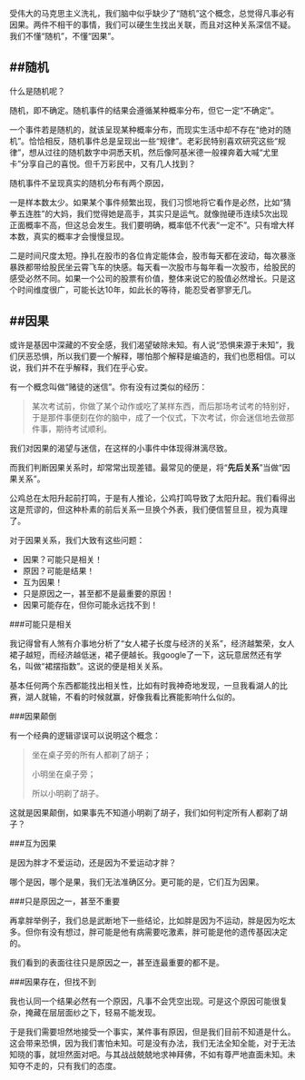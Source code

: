 受伟大的马克思主义洗礼，我们脑中似乎缺少了“随机”这个概念，总觉得凡事必有因果。两件不相干的事情，我们可以硬生生找出关联，而且对这种关系深信不疑。我们不懂“随机”，不懂“因果”。

##随机
---

什么是随机呢？

随机，即不确定。随机事件的结果会遵循某种概率分布，但它一定“不确定”。

一个事件若是随机的，就该呈现某种概率分布，而现实生活中却不存在“绝对的随机”。恰恰相反，随机事件总是呈现出一些“规律”。老彩民特别喜欢研究这些“规律”，想从过往的随机数字中洞悉天机，然后像阿基米德一般裸奔着大喊“尤里卡”分享自己的喜悦。但千万彩民中，又有几人找到？

随机事件不呈现真实的随机分布有两个原因，

一是样本数太少。如果某个事件频繁出现，我们习惯地将它看作是必然，比如“猜拳五连胜”的大妈，我们觉得她是高手，其实只是运气。就像抛硬币连续5次出现正面概率不高，但这总会发生。我们要明确，概率低不代表“一定不”。只有增大样本数，真实的概率才会慢慢显现。

二是时间尺度太短。挣扎在股市的各位肯定能体会，股市每天都在波动，每次暴涨暴跌都带给股民坐云霄飞车的快感。每天看一次股市与每年看一次股市，给股民的感受必然不同。如果一个公司的股票有价值，整体来说它的股值必然增长。只是这个时间维度很广，可能长达10年，如此长的等待，能忍受者寥寥无几。

##因果
---

或许是基因中深藏的不安全感，我们渴望破除未知。有人说“恐惧来源于未知”，我们厌恶恐惧，所以我们要一个解释，哪怕那个解释是编造的，我们也愿相信。可以说，我们并不在乎解释，我们在乎心安。

有一个概念叫做“赌徒的迷信”。你有没有过类似的经历：

> 某次考试前，你做了某个动作或吃了某样东西，而后那场考试考的特别好，于是那件事便刻在你的脑中，成了一个仪式，下次考试，你会迷信地去做那件事，期待考试顺利。

我们对因果的渴望与迷信，在这样的小事件中体现得淋漓尽致。

而我们判断因果关系时，却常常出现差错。最常见的便是，将“**先后关系**”当做“因果关系”。

公鸡总在太阳升起前打鸣，于是有人推论，公鸡打鸣导致了太阳升起。我们看得出这是荒谬的，但这种朴素的前后关系一旦换个外表，我们便信誓旦旦，视为真理了。

对于因果关系，我们大致有这些问题：

- 因果？可能只是相关！
- 原因？可能是结果！
- 互为因果！
- 只是原因之一，甚至都不是最重要的原因！
- 因果可能存在，但你可能永远找不到！

###可能只是相关

我记得曾有人煞有介事地分析了“女人裙子长度与经济的关系”，经济越繁荣，女人裙子越短，而经济越低迷，裙子便越长。我google了一下，这玩意居然还有学名，叫做“裙摆指数”。这说的便是相关关系。

基本任何两个东西都能找出相关性，比如有时我神奇地发现，一旦我看湖人的比赛，湖人就输，不看的时候就赢，好像我看比赛能影响什么似的。

###因果颠倒

有一个经典的逻辑谬误可以说明这个概念：

> 坐在桌子旁的所有人都剃了胡子；
> 
> 小明坐在桌子旁；
> 
> 所以小明剃了胡子。

这就是因果颠倒，如果事先不知道小明剃了胡子，我们如何判定所有人都剃了胡子？

###互为因果

是因为胖才不爱运动，还是因为不爱运动才胖？

哪个是因，哪个是果，我们无法准确区分。更可能的是，它们互为因果。

###只是原因之一，甚至不重要

再拿胖举例子，我们总是武断地下一些结论，比如胖是因为不运动，胖是因为吃太多。但你有没有想过，胖可能是他有病需要吃激素，胖可能是他的遗传基因决定的。

我们看到的表面往往只是原因之一，甚至连最重要的都不是。

###因果存在，但找不到

我也认同一个结果必然有一个原因，凡事不会凭空出现。可是这个原因可能很复杂，掩藏在层层面纱之下，轻易不能发现。

于是我们需要坦然地接受一个事实，某件事有原因，但是我们目前不知道是什么。这会带来恐惧，因为我们害怕未知。可是没有办法，我们无法全知全能，对于无法知晓的事，就坦然面对吧。与其战战兢兢地求神拜佛，不如有尊严地直面未知。未知夺不走的，只有我们的态度。


